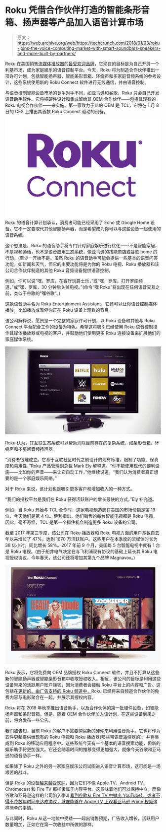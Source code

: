 # Roku 凭借合作伙伴打造的智能条形音箱、扬声器等产品加入语音计算市场 

> 原文：<https://web.archive.org/web/https://techcrunch.com/2018/01/03/roku-joins-the-voice-computing-market-with-smart-soundbars-speakers-and-more-built-by-partners/>

Roku 在美国销售[流媒体播放器](https://web.archive.org/web/20221205213507/https://qz.com/1039335/chromecast-gains-fans-but-rokus-devices-are-still-the-most-popular-for-cord-cutters/)的[最受欢迎品牌](https://web.archive.org/web/20221205213507/https://beta.techcrunch.com/2017/08/23/roku-is-the-top-streaming-device-in-the-u-s-and-still-growing-report-finds/)，它现在的目标是为自己开辟一个利基市场，成为家庭娱乐的语音控制平台。今天，Roku 将为制造合作伙伴推出一项许可计划，包括智能扬声器、智能条形音箱、环绕声和多家庭音频系统的参考设计，这些系统使用新的 Roku Connect 软件进行无线通信，并由语音控制。

与语音控制智能设备市场的竞争对手不同，如亚马逊和谷歌，Roku 只会自己开发语音助手软件。它将把硬件设计和集成留给其 OEM 合作伙伴——包括其现有的 Roku 电视合作伙伴——来实施。第一家致力于此的 OEM 是 TCL，它将在 1 月 8 日的 CES 上推出其首款 Roku Connect 驱动的设备。

![](img/37a63897f94f42ed185af50d7c66d168.png) Roku 的语音计算计划承认，消费者可能已经采用了 Echo 或 Google Home 设备。它不一定要取代其他智能扬声器，而是希望成为你可以与这些设备一起使用的语音系统。

这个想法是，Roku 的语音助手将专门针对家庭娱乐进行优化——不是智能家居，不是视频通话，也不是语音应用生态系统，像亚马逊的技能商店或谷歌 home 的行动。(至少一开始不是。虽然 Roku 的语音助手可能会提供一些基本的语音问答功能，如新闻和天气，但它的主要功能将是为你的 Roku 电视、Roku 播放器和该公司合作伙伴制造的其他 Roku 音频设备提供语音控制。

例如，你可以说“嘿，罗库，在客厅玩爵士乐，”或“嘿，罗库，打开罗库频道，”或“嘿，罗库，30 分钟后关掉电视。”(命令“嘿 Roku”将出现在任何语音交互之前，类似于谷歌的“嘿谷歌”。)

这款语音助手名为 Roku Entertainment Assistant，它还可以让你语音控制媒体播放，比如播放或暂停你正在 Roku 设备上观看的节目。

该公司解释说，愿景是一个完整的家庭许可计划，以 Roku 设备和其他与 Roku Connect 平台配合工作的设备为特色。希望这将吸引已经使用 Roku 语音控制操作其媒体播放器或电视的客户，并鼓励他们使用更多 Roku 连接设备来扩展他们的家庭媒体系统。

![](img/f1113c80ba8e3347fdf7381b2f8d9997.png)

Roku 认为，其互联生态系统可以帮助消除目前存在的复杂系统，如条形音箱、环绕声和多房间音频扬声器。

“消费者很难成立。它基于互联社区时代之前设计的现有标准，限制了功能、保真度和易用性，”Roku 产品管理副总裁 Mark Ely 解释道。“你不能使用现代的便利设施——比如你的声音——来让它自动工作，”他继续说道。“我们认为消费者真正想要的是一个家庭娱乐网络。”

对于 Roku 来说，该计划也是吸引更多客户和增加收入的一种方式。

“我们的授权平台是我们在 Roku 获得活跃账户的增长最快的方式，”Ely 补充道。

例如，当 Roku 开始与 TCL 合作时，这家电视制造商在美国的市场份额是第 19 位，今天他们是第 4 位。伊利指出，他们销售的每台智能电视都是 Roku 电视。因此，毫不奇怪，TCL 是第一个抓住机会制造更多 Roku 设备的公司。

截至 2017 年第三季度，该公司在 Roku 播放器和 Roku 电视方面的用户基数自去年以来增长了 47%，达到 1670 万活跃账户。这些用户在本季度的流媒体时长为 38 亿小时，同比增长 58%。2017 年前 9 个月，美国每 5 台智能电视中就有 1 台是 Roku 电视。(由于船井电气决定在与飞利浦现有协议的基础上延长其 Roku 电视授权协议，今年春天，该公司还将增加其第九个品牌 Magnavox。)

![](img/fa4d55ee2ff72c1c415ca5e6506beba3.png)

Roku 表示，它将免费向 OEM 品牌授权 Roku Connect 软件，并且不打算从这些新的智能扬声器或智能条形音箱中收取授权收入。相反，该公司的目标是利用这些设备带来的活跃用户账户赚钱，因为消费者会接触 Roku 平台上的内容和广告。这包括在[更新的、由广告支持的 Roku 频道中，](https://web.archive.org/web/20221205213507/https://beta.techcrunch.com/2017/09/06/roku-launches-its-own-channel-featuring-free-ad-supported-movies/)Roku 已经将来自频道合作伙伴的免费内容与电影聚合在一起，并展示其授权内容。

Roku 将在 2018 年秋季推出语音助手，以及合作伙伴的第一批硬件设备，如智能扬声器和条形音箱。但是，随着 OEM 合作伙伴加入该计划，在这些设备到来之前，将会发布一些公告。

我们被告知，目前 Roku 的客户不需要购买新的硬件来利用语音助手。它也将作为软件更新提供给现有的 Roku 电视和 Roku 播放器(那些带语音遥控器的)，并将集成到 Roku 的移动应用程序中。这些系统今天有一个基本的语音搜索功能，但新的娱乐助手将更加强大。它还会随着时间的推移变得更加强大，就像今天谷歌和亚马逊的语音助手一样。

如果除了 Roku 之外的另一家家庭娱乐公司试图进入语音计算市场，这可能是一场艰苦的战斗。

但是 Roku 的设备[越来越受欢迎](https://web.archive.org/web/20221205213507/https://beta.techcrunch.com/2017/07/26/emarketers-2017-forecast-puts-roku-ahead-of-chromecast-fire-tv-and-apple-tv/)，因为它们不像 Apple TV、Android TV、Chromecast 和 Fire TV 那样隶属于内容平台。这意味着他们可以保持中立，而像谷歌和亚马逊这样的公司陷入争斗[看到谷歌从 Fire TV 中撤出 YouTube】，或者不得不花数年时间来达成协议，就像能够在 Apple TV 上观看亚马逊 Prime 视频](https://web.archive.org/web/20221205213507/https://beta.techcrunch.com/2017/12/28/amazon-updates-fire-tvs-youtube-app-to-redirect-users-to-a-web-browser-instead/)这样简单的事情。

与此同时，Roku 从这一地位中受益——超出销售预期，广告收入增长，活跃用户数量增加，正如它在第一次收益中所做的那样。